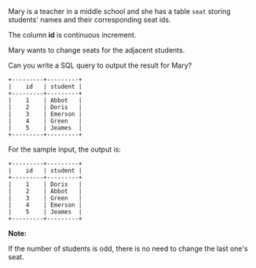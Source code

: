 Mary is a teacher in a middle school and she has a table `seat` storing
students' names and their corresponding seat ids.

The column **id** is continuous increment.

Mary wants to change seats for the adjacent students.

Can you write a SQL query to output the result for Mary?



    
    
    +---------+---------+
    |    id   | student |
    +---------+---------+
    |    1    | Abbot   |
    |    2    | Doris   |
    |    3    | Emerson |
    |    4    | Green   |
    |    5    | Jeames  |
    +---------+---------+
    

For the sample input, the output is:

    
    
    +---------+---------+
    |    id   | student |
    +---------+---------+
    |    1    | Doris   |
    |    2    | Abbot   |
    |    3    | Green   |
    |    4    | Emerson |
    |    5    | Jeames  |
    +---------+---------+
    

**Note:**

If the number of students is odd, there is no need to change the last one's
seat.

